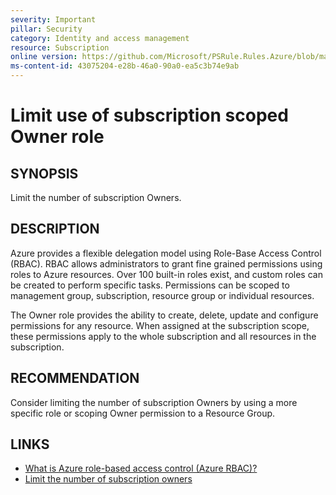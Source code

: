 ```yaml
---
severity: Important
pillar: Security
category: Identity and access management
resource: Subscription
online version: https://github.com/Microsoft/PSRule.Rules.Azure/blob/main/docs/en/rules/Azure.RBAC.LimitOwner.md
ms-content-id: 43075204-e28b-46a0-90a0-ea5c3b74e9ab
---
```


# Limit use of subscription scoped Owner role

## SYNOPSIS

Limit the number of subscription Owners.

## DESCRIPTION

Azure provides a flexible delegation model using Role-Base Access Control (RBAC).
RBAC allows administrators to grant fine grained permissions using roles to Azure resources.
Over 100 built-in roles exist, and custom roles can be created to perform specific tasks.
Permissions can be scoped to management group, subscription, resource group or individual resources.

The Owner role provides the ability to create, delete, update and configure permissions for any resource.
When assigned at the subscription scope, these permissions apply to the whole subscription and all resources in the subscription.

## RECOMMENDATION

Consider limiting the number of subscription Owners by using a more specific role or scoping Owner permission to a Resource Group.

## LINKS

- [What is Azure role-based access control (Azure RBAC)?](https://docs.microsoft.com/azure/role-based-access-control/overview)
- [Limit the number of subscription owners](https://docs.microsoft.com/azure/role-based-access-control/best-practices#limit-the-number-of-subscription-owners)
